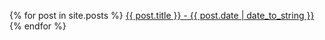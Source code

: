 {% for post in site.posts %}
  <a href="{{site.baseurl}}/{{ post.url }}">{{ post.title }} - {{ post.date | date_to_string }}</a>
{% endfor %}
